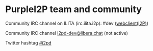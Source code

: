 PurpleI2P team and community
============================

Community IRC channel on ILITA (irc.ilita.i2p): #dev ([webclient(I2P)](http://irc.acetone.i2p/web/))

Community IRC channel [i2pd-dev@libera.chat](https://web.libera.chat/?channels=i2pd-dev) (not active)

Twitter hashtag [#i2pd](https://twitter.com/hashtag/i2pd)

